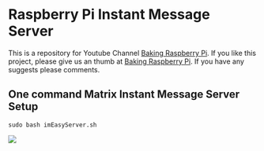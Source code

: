 # Raspberry Pi Instant Message Server

This is a repository for Youtube Channel [Baking Raspberry Pi](https://www.youtube.com/channel/UCFBHlyED8_VZ2yfLXoAXrbg). If you like this project, please give us an thumb at [Baking Raspberry Pi](https://www.youtube.com/channel/UCFBHlyED8_VZ2yfLXoAXrbg). If you have any suggests please comments.

## One command Matrix Instant Message Server Setup

```
sudo bash imEasyServer.sh
```



[![](http://img.youtube.com/vi/s2fLG0Mtzq0/0.jpg)](http://www.youtube.com/watch?v=s2fLG0Mtzq0 "")
